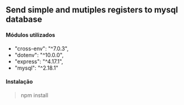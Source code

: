 ## Send simple and mutiples registers to mysql database
#### Módulos utilizados

- "cross-env": "^7.0.3",
- "dotenv": "^10.0.0",
- "express": "^4.17.1",
- "mysql": "^2.18.1"

#### Instalação

> npm install



